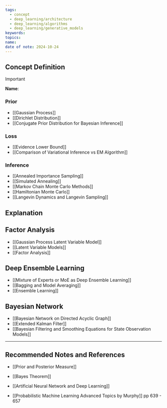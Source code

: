 ```yaml
---
tags:
  - concept
  - deep_learning/architecture
  - deep_learning/algorithms
  - deep_learning/generative_models
keywords: 
topics: 
name: 
date of note: 2024-10-24
---
```


## Concept Definition

>[!important]
>**Name**: 


### Prior

- [[Gaussian Process]]
- [[Dirichlet Distribution]]
- [[Conjugate Prior Distribution for Bayesian Inference]]


### Loss

- [[Evidence Lower Bound]]
- [[Comparison of Variational Inference vs EM Algorithm]]

### Inference

- [[Annealed Importance Sampling]]
- [[Simulated Annealing]]
- [[Markov Chain Monte Carlo Methods]]
- [[Hamiltonian Monte Carlo]]
- [[Langevin Dynamics and Langevin Sampling]]



## Explanation





## Factor Analysis

- [[Gaussian Process Latent Variable Model]]
- [[Latent Variable Models]]
- [[Factor Analysis]]

## Deep Ensemble Learning

- [[Mixture of Experts or MoE as Deep Ensemble Learning]]
- [[Bagging and Model Averaging]]
- [[Ensemble Learning]]

## Bayesian Network

- [[Bayesian Network on Directed Acyclic Graph]]
- [[Extended Kalman Filter]]
- [[Bayesian Filtering and Smoothing Equations for State Observation Models]]






-----------
##  Recommended Notes and References







- [[Prior and Posterior Measure]]
- [[Bayes Theorem]]
- [[Artificial Neural Network and Deep Learning]]

- [[Probabilistic Machine Learning Advanced Topics by Murphy]] pp 639 - 657
